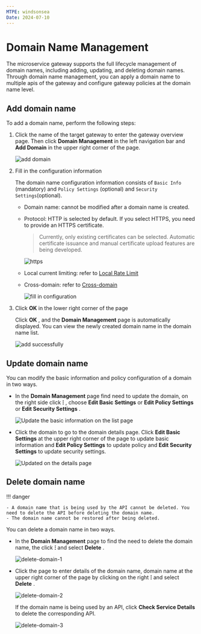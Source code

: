```yaml
---
MTPE: windsonsea
Date: 2024-07-10
---
```


# Domain Name Management

The microservice gateway supports the full lifecycle management of domain names, including adding, updating, and deleting domain names. Through domain name management, you can apply a domain name to multiple apis of the gateway and configure gateway policies at the domain name level.

## Add domain name

To add a domain name, perform the following steps:

1. Click the name of the target gateway to enter the gateway overview page. Then click __Domain Management__ in the left navigation bar and __Add Domain__ in the upper right corner of the page.

    ![add domain](https://docs.daocloud.io/daocloud-docs-images/docs/en/docs/skoala/gateway/domain/images/add-domain-1.png)

2. Fill in the configuration information

    The domain name configuration information consists of `Basic Info` (mandatory) and `Policy Settings` (optional) and `Security Settings`(optional).

    - Domain name: cannot be modified after a domain name is created.
    - Protocol: HTTP is selected by default. If you select HTTPS, you need to provide an HTTPS certificate.

        > Currently, only existing certificates can be selected. Automatic certificate issuance and manual certificate upload features are being developed.

        ![https](https://docs.daocloud.io/daocloud-docs-images/docs/en/docs/skoala/gateway/domain/images/add-domain-https.png)

    - Local current limiting: refer to [Local Rate Limit](../api/api-policy.md#_6)
    - Cross-domain: refer to [Cross-domain](domain-policy.md#_2)

        ![fill in configuration](https://docs.daocloud.io/daocloud-docs-images/docs/en/docs/skoala/gateway/domain/images/add-domain-2.png)

3. Click __OK__ in the lower right corner of the page

    Click __OK__ , and the __Domain Management__ page is automatically displayed. You can view the newly created domain name in the domain name list.

    ![add successfully](https://docs.daocloud.io/daocloud-docs-images/docs/en/docs/skoala/gateway/domain/images/domain-bingo.png)

## Update domain name

You can modify the basic information and policy configuration of a domain in two ways.

- In the __Domain Management__ page find need to update the domain, on the right side click __ⵗ__ , choose __Edit Basic Settings__ or __Edit Policy Settings__ or __Edit Security Settings__ .
     
    ![Update the basic information on the list page](https://docs.daocloud.io/daocloud-docs-images/docs/en/docs/skoala/gateway/domain/images/update-domain-1.png) 

- Click the domain to go to the domain details page. Click __Edit Basic Settings__ at the upper right corner of the page to update basic information and __Edit Policy Settings__ to update policy and __Edit Security Settings__ to update security settings.

    ![Updated on the details page](https://docs.daocloud.io/daocloud-docs-images/docs/en/docs/skoala/gateway/domain/images/update-domain-2.png)

## Delete domain name

!!! danger

    - A domain name that is being used by the API cannot be deleted. You need to delete the API before deleting the domain name.
    - The domain name cannot be restored after being deleted.

You can delete a domain name in two ways.

- In the __Domain Management__ page to find the need to delete the domain name, the click __ⵗ__ and select __Delete__ .

    ![delete-domain-1](https://docs.daocloud.io/daocloud-docs-images/docs/en/docs/skoala/gateway/domain/images/delete-domain-1.png)

- Click the page to enter details of the domain name, domain name at the upper right corner of the page by clicking on the right __ⵗ__ and select __Delete__ .

    ![delete-domain-2](https://docs.daocloud.io/daocloud-docs-images/docs/en/docs/skoala/gateway/domain/images/delete-domain-2.png)

    If the domain name is being used by an API, click __Check Service Details__ to delete the corresponding API. 

    ![delete-domain-3](https://docs.daocloud.io/daocloud-docs-images/docs/en/docs/skoala/gateway/domain/images/delete-domain-3.png)
